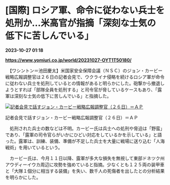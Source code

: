 # [国際] ロシア軍、命令に従わない兵士を処刑か…米高官が指摘「深刻な士気の低下に苦しんでいる」

**2023-10-27 01:18**

**https://www.yomiuri.co.jp/world/20231027-OYT1T50180/**

　【ワシントン＝池田慶太】米国家安全保障会議（ＮＳＣ）のジョン・カービー戦略広報調整官は２６日の記者会見で、ウクライナ侵略を続けるロシア軍が命令に従わない兵士を処刑しているとの情報があると明らかにした。砲撃から撤退しようとすれば「部隊全員を処刑する」と司令官が脅しているケースもあり、「露軍は深刻な士気の低下に苦しんでいる」と指摘した。

[![記者会見で話すジョン・カービー戦略広報調整官（２６日）＝ＡＰ](https://www.yomiuri.co.jp/media/2023/10/20231027-OYT1I50053-1.jpg)](https://www.yomiuri.co.jp/pluralphoto/20231027-OYT1I50053/)

記者会見で話すジョン・カービー戦略広報調整官（２６日）＝ＡＰ

　処刑された兵士の数などは不明。カービー氏は兵士への処刑や脅迫は「野蛮」であり、「露軍の司令官らがいかにひどい対応をしているかを示している」と語った。露軍は、訓練、装備、準備が不足した兵士を大量に戦場に送り込む「人海戦術」を用いているという。

　カービー氏は、今月１１日以降、露軍が多大な損失を無視して東部ドネツク州アウディーイウカ周辺に攻勢を強めていると指摘。少なくとも１２５両の装甲車と「大隊１個分に相当する装備」を失い、数千人の死傷者を出したとの分析結果を明らかにした。